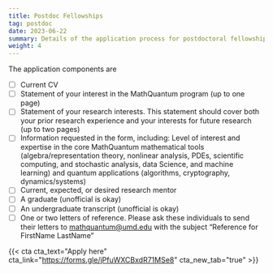 ```yaml
---
title: Postdoc Fellowships
tag: postdoc
date: 2023-06-22
summary: Details of the application process for postdoctoral fellowships.
weight: 4
---
```


The application components are
- [ ] Current CV
- [ ] Statement of your interest in the MathQuantum program (up to one page)
- [ ] Statement of your research interests. This statement should cover both your prior research experience and your interests for future research (up to two pages)
- [ ] Information requested in the form, including: Level of interest and expertise in the core MathQuantum mathematical tools (algebra/representation theory, nonlinear analysis, PDEs, scientific computing, and stochastic analysis, data Science, and machine learning) and quantum applications (algorithms, cryptography, dynamics/systems)
- [ ] Current, expected, or desired research mentor
- [ ] A graduate (unofficial is okay)
- [ ] An undergraduate transcript (unofficial is okay)
- [ ] One or two letters of reference. Please ask these individuals to send their letters to mathquantum@umd.edu with the subject “Reference for FirstName LastName”

{{< cta cta_text="Apply here" cta_link="https://forms.gle/jPfuWXCBxdR71MSe8" cta_new_tab="true" >}}
